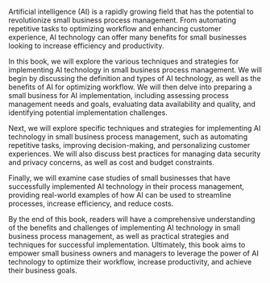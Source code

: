 

Artificial intelligence (AI) is a rapidly growing field that has the potential to revolutionize small business process management. From automating repetitive tasks to optimizing workflow and enhancing customer experience, AI technology can offer many benefits for small businesses looking to increase efficiency and productivity.

In this book, we will explore the various techniques and strategies for implementing AI technology in small business process management. We will begin by discussing the definition and types of AI technology, as well as the benefits of AI for optimizing workflow. We will then delve into preparing a small business for AI implementation, including assessing process management needs and goals, evaluating data availability and quality, and identifying potential implementation challenges.

Next, we will explore specific techniques and strategies for implementing AI technology in small business process management, such as automating repetitive tasks, improving decision-making, and personalizing customer experiences. We will also discuss best practices for managing data security and privacy concerns, as well as cost and budget constraints.

Finally, we will examine case studies of small businesses that have successfully implemented AI technology in their process management, providing real-world examples of how AI can be used to streamline processes, increase efficiency, and reduce costs.

By the end of this book, readers will have a comprehensive understanding of the benefits and challenges of implementing AI technology in small business process management, as well as practical strategies and techniques for successful implementation. Ultimately, this book aims to empower small business owners and managers to leverage the power of AI technology to optimize their workflow, increase productivity, and achieve their business goals.
